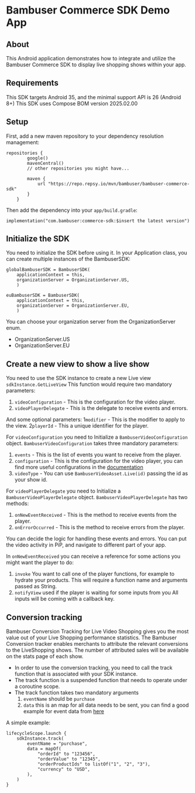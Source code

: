 # Bambuser Commerce SDK Demo App

## About
This Android application demonstrates how to integrate and utilize the Bambuser Commerce SDK to display live shopping shows within your app.

## Requirements
This SDK targets Android 35, and the minimal support API is 26 (Android 8+)
This SDK uses Compose BOM version 2025.02.00

## Setup

First, add a new maven repository to your dependency resolution management:

```
repositories {
        google()
        mavenCentral()
        // other repositories you might have...
        
        maven {
            url "https://repo.repsy.io/mvn/bambuser/bambuser-commerce-sdk"
        }
    }
```

Then add the dependency into your `app/build.gradle`:

```
implementation("com.bambuser:commerce-sdk:$insert the latest version")
```

## Initialize the SDK
You need to initialize the SDK before using it.
In your Application class, you can create multiple instances of the BambuserSDK:
```
globalBambuserSDK = BambuserSDK(
    applicationContext = this,
    organizationServer = OrganizationServer.US,
    )

euBambuserSDK = BambuserSDK(
    applicationContext = this,
    organizationServer = OrganizationServer.EU,
    )
```

You can choose your organization server from the OrganizationServer enum.
* OrganizationServer.US
* OrganizationServer.EU

## Create a new view to show a live show
You need to use the SDK instance to create a new Live view `sdkInstance.GetLiveView`
This function would require two mandatory parameters:
1. `videoConfiguration` - This is the configuration for the video player.
2. `videoPlayerDelegate` - This is the delegate to receive events and errors.

And some optional parameters:
1`modifier` - This is the modifier to apply to the view.
2`playerId` - This a unique identifier for the player.

For `videoConfiguration` you need to Initialize a `BambuserVideoConfiguration` object.
`BambuserVideoConfiguration` takes three mandatory parameters:
1. `events` - This is the list of events you want to receive from the player.
2. `configuration` - This is the configuration for the video player, you can find more useful configurations in the [documentation](https://bambuser.com/docs/live/player-api-reference/#constants)
3. `videoType` - You can use `BambuserVideoAsset.Live(id)` passing the id as your show id.

For `videoPlayerDelegate` you need to Initialize a `BambuserVideoPlayerDelegate` object.
`BambuserVideoPlayerDelegate` has two methods:
1. `onNewEventReceived` - This is the method to receive events from the player.
2. `onErrorOccurred` - This is the method to receive errors from the player.

You can decide the logic for handling these events and errors.
You can put the video activity in PiP, and navigate to different part of your app. 

In `onNewEventReceived` you can receive a reference for some actions you might want the player to do:
1. `invoke` You want to call one of the player functions, for example to hydrate your products.
This will require a function name and arguments passed as String.
2. `notifyView` used if the player is waiting for some inputs from you
All inputs will be coming with a callback key.

## Conversion tracking
Bambuser Conversion Tracking for Live Video Shopping gives you the most value out of your Live Shopping performance statistics. 
The Bambuser Conversion tracker enables merchants to attribute the relevant conversions to the LiveShopping shows. 
The number of attributed sales will be available on the stats page of each show.

* In order to use the conversion tracking, you need to call the track function that is associated with your SDK instance.
* The track function is a suspended function that needs to operate under a coroutine scope.
* The track function takes two mandatory arguments
  1. `eventName` should be `purchase`
  2. `data` this is an map for all data needs to be sent, you can find a good example for event data from [here](https://bambuser.com/docs/live/conversion-tracking/)

A simple example:
```
lifecycleScope.launch {
    sdkInstance.track(
        eventName = "purchase",
        data = mapOf(
            "orderId" to "123456",
            "orderValue" to "12345",
            "orderProductIds" to listOf("1", "2", "3"),
            "currency" to "USD",
        ),
    )
}
```
  